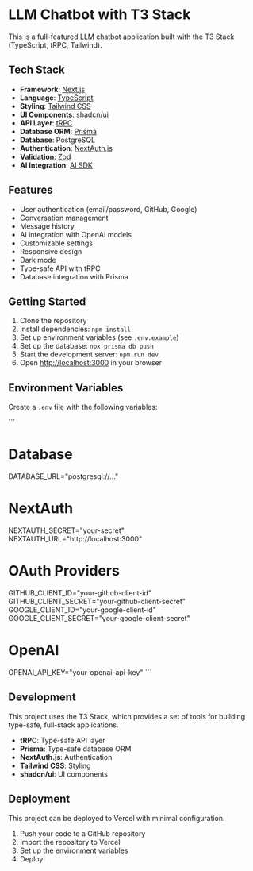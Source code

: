 # LLM Chatbot with T3 Stack

This is a full-featured LLM chatbot application built with the T3 Stack (TypeScript, tRPC, Tailwind).

## Tech Stack

- **Framework**: [Next.js](https://nextjs.org)
- **Language**: [TypeScript](https://www.typescriptlang.org)
- **Styling**: [Tailwind CSS](https://tailwindcss.com)
- **UI Components**: [shadcn/ui](https://ui.shadcn.com)
- **API Layer**: [tRPC](https://trpc.io)
- **Database ORM**: [Prisma](https://prisma.io)
- **Database**: PostgreSQL
- **Authentication**: [NextAuth.js](https://next-auth.js.org)
- **Validation**: [Zod](https://zod.dev)
- **AI Integration**: [AI SDK](https://sdk.vercel.ai)

## Features

- User authentication (email/password, GitHub, Google)
- Conversation management
- Message history
- AI integration with OpenAI models
- Customizable settings
- Responsive design
- Dark mode
- Type-safe API with tRPC
- Database integration with Prisma

## Getting Started

1. Clone the repository
2. Install dependencies: `npm install`
3. Set up environment variables (see `.env.example`)
4. Set up the database: `npx prisma db push`
5. Start the development server: `npm run dev`
6. Open [http://localhost:3000](http://localhost:3000) in your browser

## Environment Variables

Create a `.env` file with the following variables:

\`\`\`
# Database
DATABASE_URL="postgresql://..."

# NextAuth
NEXTAUTH_SECRET="your-secret"
NEXTAUTH_URL="http://localhost:3000"

# OAuth Providers
GITHUB_CLIENT_ID="your-github-client-id"
GITHUB_CLIENT_SECRET="your-github-client-secret"
GOOGLE_CLIENT_ID="your-google-client-id"
GOOGLE_CLIENT_SECRET="your-google-client-secret"

# OpenAI
OPENAI_API_KEY="your-openai-api-key"
\`\`\`

## Development

This project uses the T3 Stack, which provides a set of tools for building type-safe, full-stack applications.

- **tRPC**: Type-safe API layer
- **Prisma**: Type-safe database ORM
- **NextAuth.js**: Authentication
- **Tailwind CSS**: Styling
- **shadcn/ui**: UI components

## Deployment

This project can be deployed to Vercel with minimal configuration.

1. Push your code to a GitHub repository
2. Import the repository to Vercel
3. Set up the environment variables
4. Deploy!
